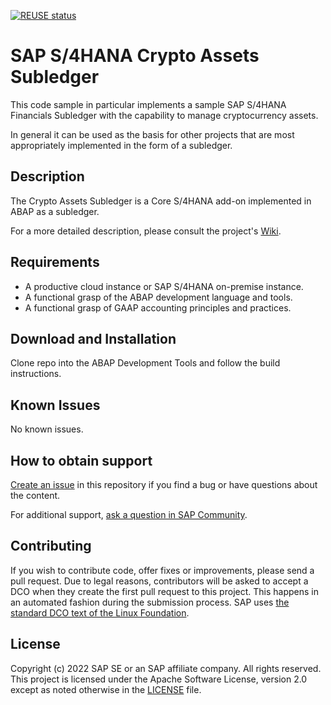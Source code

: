 [![REUSE status](https://api.reuse.software/badge/github.com/SAP-samples/s4hana-crypto-assets-subledger)](https://api.reuse.software/info/github.com/SAP-samples/s4hana-crypto-assets-subledger)

# SAP S/4HANA Crypto Assets Subledger

This code sample in particular implements a sample SAP S/4HANA Financials Subledger with the capability to manage cryptocurrency assets.  

In general it can be used as the basis for other projects that are most appropriately implemented in the form of a subledger.

## Description

The Crypto Assets Subledger is a Core S/4HANA add-on implemented in ABAP as a subledger.

For a more detailed description, please consult the project's [Wiki](https://github.com/SAP-samples/s4hana-crypto-assets-subledger/wiki).


## Requirements

 - A productive cloud instance or SAP S/4HANA on-premise instance.
 - A functional grasp of the ABAP development language and tools.
 - A functional grasp of GAAP accounting principles and practices.


## Download and Installation

Clone repo into the ABAP Development Tools and follow the build instructions.

## Known Issues

No known issues.


## How to obtain support

[Create an issue](https://github.com/SAP-samples/s4hana-crypto-assets-subledger/issues) in this repository if you find a bug or have questions about the content.
 
For additional support, [ask a question in SAP Community](https://answers.sap.com/questions/ask.html).


## Contributing

If you wish to contribute code, offer fixes or improvements, please send a pull request. Due to legal reasons, contributors will be asked to accept a DCO when they create the first pull request to this project. This happens in an automated fashion during the submission process. SAP uses [the standard DCO text of the Linux Foundation](https://developercertificate.org/).


## License

Copyright (c) 2022 SAP SE or an SAP affiliate company. All rights reserved. This project is licensed under the Apache Software License, version 2.0 except as noted otherwise in the [LICENSE](LICENSE) file.
